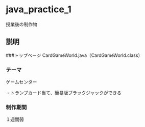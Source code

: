 # java_practice_1
授業後の制作物

## 説明
###トップページ
CardGameWorld.java（CardGameWorld.class）

### テーマ
ゲームセンター

・トランプカード当て、簡易版ブラックジャックができる

### 制作期間
１週間弱
